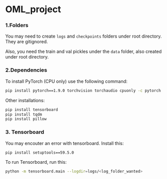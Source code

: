 # OML_project

### 1.Folders
You may need to create ```logs``` and ```checkpoints``` folders under root directory. They are gitignored.

Also, you need the train and val pickles under the ```data``` folder, also created under root directory. 
### 2.Dependencies
To install PyTorch (CPU only) use the following command:
```bash
pip install pytorch==1.9.0 torchvision torchaudio cpuonly -c pytorch
```

Other installations:
```bash
pip install tensorboard
pip install tqdm
pip install pillow
```

### 3. Tensorboard
You may encouter an error with tensorboard. Install this:
```bash
pip install setuptools==59.5.0
```

To run Tensorboard, run this:
```bash
python -m tensorboard.main --logdir=logs/<log_folder_wanted>
```
